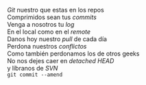 <p><em>Git</em> nuestro que estas en los repos<br /> 
Comprimidos sean tus <em>commits</em><br />
Venga a nosotros tu <em>log</em><br /> 
En el local como en el <em>remote</em><br />
Danos hoy nuestro <em>pull</em> de cada día<br />
Perdona nuestros <em>conflictos</em><br />
Como también perdonamos los de otros geeks<br /> 
No nos dejes caer en <em>detached HEAD</em><br />
y líbranos de <em>SVN</em><br />
<code>git commit --amend</code></p>
